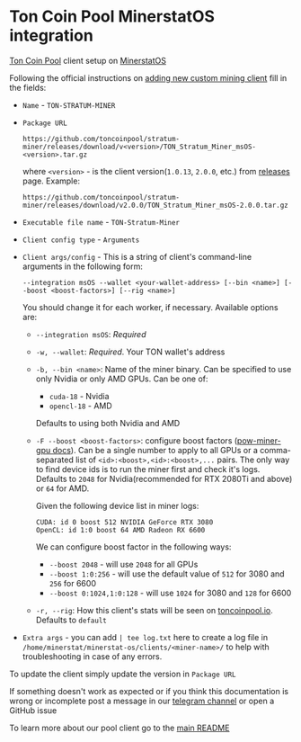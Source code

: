# Ton Coin Pool MinerstatOS integration

[Ton Coin Pool](https://toncoinpool.io) client setup on [MinerstatOS](https://minerstat.com/software/mining-os)

Following the official instructions on [adding new custom mining client](https://minerstat.com/help/how-to-add-a-custom-mining-client#2-add-new-custom-mining-client)
fill in the fields:

-   `Name` - `TON-STRATUM-MINER`
-   `Package URL`

    ```
    https://github.com/toncoinpool/stratum-miner/releases/download/v<version>/TON_Stratum_Miner_msOS-<version>.tar.gz
    ```

    where `<version>` - is the client version(`1.0.13`, `2.0.0`, etc.) from [releases](https://github.com/toncoinpool/stratum-miner/releases)
    page. Example:

    ```
    https://github.com/toncoinpool/stratum-miner/releases/download/v2.0.0/TON_Stratum_Miner_msOS-2.0.0.tar.gz
    ```

-   `Executable file name` - `TON-Stratum-Miner`
-   `Client config type` - `Arguments`
-   `Client args/config` - This is a string of client's command-line arguments in the following form:

    `--integration msOS --wallet <your-wallet-address> [--bin <name>] [--boost <boost-factors>] [--rig <name>]`

    You should change it for each worker, if necessary. Available options are:

    -   `--integration msOS`: _Required_
    -   `-w, --wallet`: _Required_. Your TON wallet's address
    -   `-b, --bin <name>`: Name of the miner binary. Can be specified to use only Nvidia or only AMD GPUs. Can be one
        of:

        -   `cuda-18` - Nvidia
        -   `opencl-18` - AMD

        Defaults to using both Nvidia and AMD

    -   `-F --boost <boost-factors>`: configure boost factors
        ([pow-miner-gpu docs](https://github.com/tontechio/pow-miner-gpu/blob/main/crypto/util/pow-miner-howto.md)).
        Can be a single number to apply to all GPUs or a comma-separated list of `<id>:<boost>,<id>:<boost>,...` pairs.
        The only way to find device ids is to run the miner first and check it's logs. Defaults to `2048` for
        Nvidia(recommended for RTX 2080Ti and above) or `64` for AMD.

        Given the following device list in miner logs:

        ```
        CUDA: id 0 boost 512 NVIDIA GeForce RTX 3080
        OpenCL: id 1:0 boost 64 AMD Radeon RX 6600
        ```

        We can configure boost factor in the following ways:

        -   `--boost 2048` - will use `2048` for all GPUs
        -   `--boost 1:0:256` - will use the default value of `512` for 3080 and `256` for 6600
        -   `--boost 0:1024,1:0:128` - will use `1024` for 3080 and `128` for 6600

    -   `-r, --rig`: How this client's stats will be seen on [toncoinpool.io](https://toncoinpool.io). Defaults to
        `default`

-   `Extra args` - you can add `| tee log.txt` here to create a log file in `/home/minerstat/minerstat-os/clients/<miner-name>/`
    to help with troubleshooting in case of any errors.

To update the client simply update the version in `Package URL`

If something doesn't work as expected or if you think this documentation is wrong or incomplete post a message in our
[telegram channel](https://t.me/toncoinpool) or open a GitHub issue

To learn more about our pool client go to the [main README](../../README.md)
